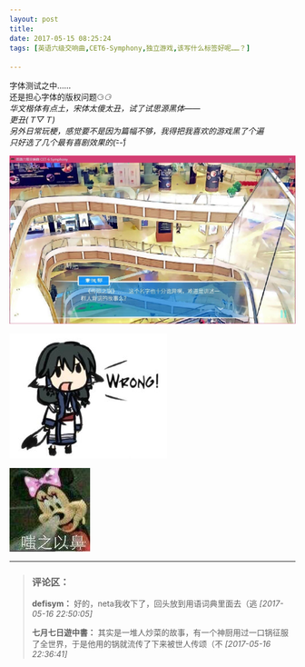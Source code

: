 ```yaml
---
layout: post
title: 
date: 2017-05-15 08:25:24
tags: [英语六级交响曲,CET6-Symphony,独立游戏,该写什么标签好呢……？]

---
```

字体测试之中……  
还是担心字体的版权问题⚆_⚆  
华文楷体有点土，宋体太傻太丑，试了试思源黑体——  
更丑(Ｔ▽Ｔ)  
另外日常玩梗，感觉要不是因为篇幅不够，我得把我喜欢的游戏黑了个遍  
只好选了几个最有喜剧效果的(-᷅_-᷄)


![图片](images/_Lofter/emhSNkVpRmJBei9oMFlMSWdSV29BWG9HTDc5RlY2MmtISkVhNFFJdzhpdGExb1o0aUZadXN3PT0.jpg)

![图片](images/_Lofter/emhSNkVpRmJBei9oMFlMSWdSV29BUjRuenpqajJXYm5kQ3p1L1R2NTlFa1gzRzBLaUZLazhBPT0.jpg)

![图片](images/_Lofter/emhSNkVpRmJBei9oMFlMSWdSV29BWmE4bUtlbUxHQ3pMOTlJMFNlck9PMDJNbFNQQ21pMHh3PT0.jpg)


---
> ### 评论区：
>**defisym：** 好的，neta我收下了，回头放到用语词典里面去（逃  *[2017-05-16 22:50:05]*
>
>**七月七日遊中書：** 其实是一堆人炒菜的故事，有一个神厨用过一口锅征服了全世界，于是他用的锅就流传了下来被世人传颂（不  *[2017-05-16 22:36:41]*
>
>